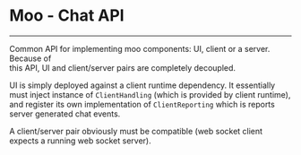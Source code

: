 # Moo - Chat API
---------------------
Common API for implementing moo components: UI, client or a server. Because of   
this API, UI and client/server pairs are completely decoupled.

UI is simply deployed against a client runtime dependency. It essentially must 
inject instance of `ClientHandling` (which is provided by client runtime), and 
register its own implementation of  `ClientReporting` which is reports 
server generated chat events.

A client/server pair obviously must be compatible (web socket client expects 
a running web socket server).